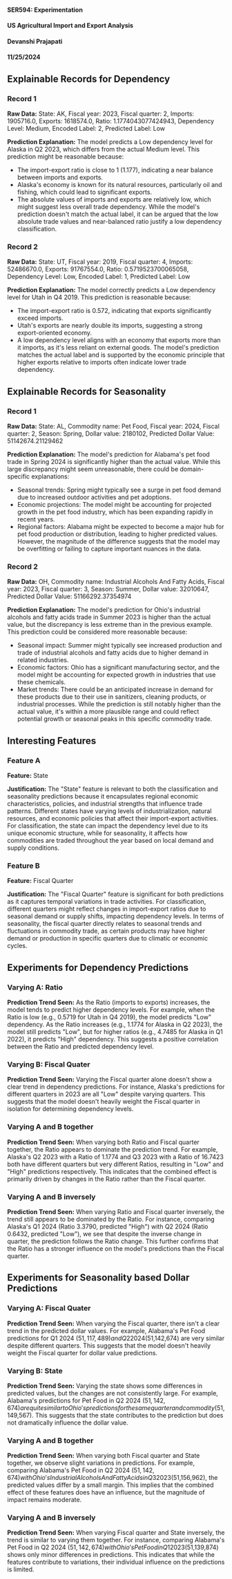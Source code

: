 #### SER594: Experimentation
#### US Agricultural Import and Export Analysis
#### Devanshi Prajapati
#### 11/25/2024


## Explainable Records for Dependency
### Record 1
**Raw Data:** State: AK, Fiscal year: 2023, Fiscal quarter: 2, Imports: 1905716.0, Exports: 1618574.0, Ratio: 1.1774043077424943, Dependency Level: Medium, Encoded Label: 2, Predicted Label: Low

**Prediction Explanation:** The model predicts a Low dependency level for Alaska in Q2 2023, which differs from the actual Medium level. This prediction might be reasonable because:
- The import-export ratio is close to 1 (1.177), indicating a near balance between imports and exports.
- Alaska's economy is known for its natural resources, particularly oil and fishing, which could lead to significant exports.
- The absolute values of imports and exports are relatively low, which might suggest less overall trade dependency.
While the model's prediction doesn't match the actual label, it can be argued that the low absolute trade values and near-balanced ratio justify a low dependency classification.

### Record 2
**Raw Data:** State: UT, Fiscal year: 2019, Fiscal quarter: 4, Imports: 52486670.0, Exports: 91767554.0, Ratio: 0.5719523700065058, Dependency Level: Low, Encoded Label: 1, Predicted Label: Low

**Prediction Explanation:** The model correctly predicts a Low dependency level for Utah in Q4 2019. This prediction is reasonable because:
- The import-export ratio is 0.572, indicating that exports significantly exceed imports.
- Utah's exports are nearly double its imports, suggesting a strong export-oriented economy.
- A low dependency level aligns with an economy that exports more than it imports, as it's less reliant on external goods.
The model's prediction matches the actual label and is supported by the economic principle that higher exports relative to imports often indicate lower trade dependency.

## Explainable Records for Seasonality
### Record 1
**Raw Data:** State: AL, Commodity name: Pet Food, Fiscal year: 2024, Fiscal quarter: 2, Season: Spring, Dollar value: 2180102, Predicted Dollar Value: 51142674.21129462

**Prediction Explanation:** The model's prediction for Alabama's pet food trade in Spring 2024 is significantly higher than the actual value. While this large discrepancy might seem unreasonable, there could be domain-specific explanations:
- Seasonal trends: Spring might typically see a surge in pet food demand due to increased outdoor activities and pet adoptions.
- Economic projections: The model might be accounting for projected growth in the pet food industry, which has been expanding rapidly in recent years.
- Regional factors: Alabama might be expected to become a major hub for pet food production or distribution, leading to higher predicted values.
However, the magnitude of the difference suggests that the model may be overfitting or failing to capture important nuances in the data.

### Record 2
**Raw Data:** OH, Commodity name: Industrial Alcohols And Fatty Acids, Fiscal year: 2023, Fiscal quarter: 3, Season: Summer, Dollar value: 32010647, Predicted Dollar Value: 51166292.37354974

**Prediction Explanation:** The model's prediction for Ohio's industrial alcohols and fatty acids trade in Summer 2023 is higher than the actual value, but the discrepancy is less extreme than in the previous example. This prediction could be considered more reasonable because:
- Seasonal impact: Summer might typically see increased production and trade of industrial alcohols and fatty acids due to higher demand in related industries.
- Economic factors: Ohio has a significant manufacturing sector, and the model might be accounting for expected growth in industries that use these chemicals.
- Market trends: There could be an anticipated increase in demand for these products due to their use in sanitizers, cleaning products, or industrial processes.
While the prediction is still notably higher than the actual value, it's within a more plausible range and could reflect potential growth or seasonal peaks in this specific commodity trade.

## Interesting Features
### Feature A
**Feature:** State

**Justification:** The "State" feature is relevant to both the classification and seasonality predictions because it encapsulates regional economic characteristics, policies, and industrial strengths that influence trade patterns. Different states have varying levels of industrialization, natural resources, and economic policies that affect their import-export activities. For classification, the state can impact the dependency level due to its unique economic structure, while for seasonality, it affects how commodities are traded throughout the year based on local demand and supply conditions.

### Feature B
**Feature:** Fiscal Quarter

**Justification:** The "Fiscal Quarter" feature is significant for both predictions as it captures temporal variations in trade activities. For classification, different quarters might reflect changes in import-export ratios due to seasonal demand or supply shifts, impacting dependency levels. In terms of seasonality, the fiscal quarter directly relates to seasonal trends and fluctuations in commodity trade, as certain products may have higher demand or production in specific quarters due to climatic or economic cycles.


## Experiments for Dependency Predictions
### Varying A: Ratio
**Prediction Trend Seen:** As the Ratio (imports to exports) increases, the model tends to predict higher dependency levels. For example, when the Ratio is low (e.g., 0.5719 for Utah in Q4 2019), the model predicts "Low" dependency. As the Ratio increases (e.g., 1.1774 for Alaska in Q2 2023), the model still predicts "Low", but for higher ratios (e.g., 4.7485 for Alaska in Q1 2022), it predicts "High" dependency. This suggests a positive correlation between the Ratio and predicted dependency level.

### Varying B: Fiscal Quater
**Prediction Trend Seen:** Varying the Fiscal quarter alone doesn't show a clear trend in dependency predictions. For instance, Alaska's predictions for different quarters in 2023 are all "Low" despite varying quarters. This suggests that the model doesn't heavily weight the Fiscal quarter in isolation for determining dependency levels.

### Varying A and B together
**Prediction Trend Seen:** When varying both Ratio and Fiscal quarter together, the Ratio appears to dominate the prediction trend. For example, Alaska's Q2 2023 with a Ratio of 1.1774 and Q3 2023 with a Ratio of 16.7423 both have different quarters but very different Ratios, resulting in "Low" and "High" predictions respectively. This indicates that the combined effect is primarily driven by changes in the Ratio rather than the Fiscal quarter.

### Varying A and B inversely
**Prediction Trend Seen:** When varying Ratio and Fiscal quarter inversely, the trend still appears to be dominated by the Ratio. For instance, comparing Alaska's Q1 2024 (Ratio 3.3790, predicted "High") with Q2 2024 (Ratio 0.6432, predicted "Low"), we see that despite the inverse change in quarter, the prediction follows the Ratio change. This further confirms that the Ratio has a stronger influence on the model's predictions than the Fiscal quarter.

## Experiments for Seasonality based Dollar Predictions
### Varying A: Fiscal Quater
**Prediction Trend Seen:** When varying the Fiscal quarter, there isn't a clear trend in the predicted dollar values. For example, Alabama's Pet Food predictions for Q1 2024 ($51,117,489) and Q2 2024 ($51,142,674) are very similar despite different quarters. This suggests that the model doesn't heavily weight the Fiscal quarter for dollar value predictions.

### Varying B: State
**Prediction Trend Seen:** Varying the state shows some differences in predicted values, but the changes are not consistently large. For example, Alabama's predictions for Pet Food in Q2 2024 ($51,142,674) are quite similar to Ohio's predictions for the same quarter and commodity ($51,149,567). This suggests that the state contributes to the prediction but does not dramatically influence the dollar value.

### Varying A and B together
**Prediction Trend Seen:** When varying both Fiscal quarter and State together, we observe slight variations in predictions. For example, comparing Alabama's Pet Food in Q2 2024 ($51,142,674) with Ohio's Industrial Alcohols And Fatty Acids in Q3 2023 ($51,156,962), the predicted values differ by a small margin. This implies that the combined effect of these features does have an influence, but the magnitude of impact remains moderate.

### Varying A and B inversely
**Prediction Trend Seen:** When varying Fiscal quarter and State inversely, the trend is similar to varying them together. For instance, comparing Alabama's Pet Food in Q2 2024 ($51,142,674) with Ohio's Pet Food in Q1 2023 ($51,139,874) shows only minor differences in predictions. This indicates that while the features contribute to variations, their individual influence on the predictions is limited.

